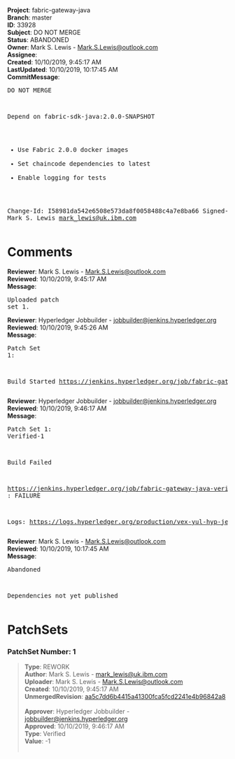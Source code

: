 <strong>Project</strong>: fabric-gateway-java<br><strong>Branch</strong>: master<br><strong>ID</strong>: 33928<br><strong>Subject</strong>: DO NOT MERGE<br><strong>Status</strong>: ABANDONED<br><strong>Owner</strong>: Mark S. Lewis - Mark.S.Lewis@outlook.com<br><strong>Assignee</strong>:<br><strong>Created</strong>: 10/10/2019, 9:45:17 AM<br><strong>LastUpdated</strong>: 10/10/2019, 10:17:45 AM<br><strong>CommitMessage</strong>:<br><pre>DO NOT MERGE

Depend on fabric-sdk-java:2.0.0-SNAPSHOT

- Use Fabric 2.0.0 docker images
- Set chaincode dependencies to latest
- Enable logging for tests

Change-Id: I58981da542e6508e573da8f0058488c4a7e8ba66
Signed-off-by: Mark S. Lewis <mark_lewis@uk.ibm.com>
</pre><h1>Comments</h1><strong>Reviewer</strong>: Mark S. Lewis - Mark.S.Lewis@outlook.com<br><strong>Reviewed</strong>: 10/10/2019, 9:45:17 AM<br><strong>Message</strong>: <pre>Uploaded patch set 1.</pre><strong>Reviewer</strong>: Hyperledger Jobbuilder - jobbuilder@jenkins.hyperledger.org<br><strong>Reviewed</strong>: 10/10/2019, 9:45:26 AM<br><strong>Message</strong>: <pre>Patch Set 1:

Build Started https://jenkins.hyperledger.org/job/fabric-gateway-java-verify-x86_64/153/</pre><strong>Reviewer</strong>: Hyperledger Jobbuilder - jobbuilder@jenkins.hyperledger.org<br><strong>Reviewed</strong>: 10/10/2019, 9:46:17 AM<br><strong>Message</strong>: <pre>Patch Set 1: Verified-1

Build Failed 

https://jenkins.hyperledger.org/job/fabric-gateway-java-verify-x86_64/153/ : FAILURE

Logs: https://logs.hyperledger.org/production/vex-yul-hyp-jenkins-3/fabric-gateway-java-verify-x86_64/153</pre><strong>Reviewer</strong>: Mark S. Lewis - Mark.S.Lewis@outlook.com<br><strong>Reviewed</strong>: 10/10/2019, 10:17:45 AM<br><strong>Message</strong>: <pre>Abandoned

Dependencies not yet published</pre><h1>PatchSets</h1><h3>PatchSet Number: 1</h3><blockquote><strong>Type</strong>: REWORK<br><strong>Author</strong>: Mark S. Lewis - mark_lewis@uk.ibm.com<br><strong>Uploader</strong>: Mark S. Lewis - Mark.S.Lewis@outlook.com<br><strong>Created</strong>: 10/10/2019, 9:45:17 AM<br><strong>UnmergedRevision</strong>: [aa5c7dd6b4415a41300fca5fcd2241e4b96842a8](https://github.com/hyperledger-gerrit-archive/fabric-gateway-java/commit/aa5c7dd6b4415a41300fca5fcd2241e4b96842a8)<br><br><strong>Approver</strong>: Hyperledger Jobbuilder - jobbuilder@jenkins.hyperledger.org<br><strong>Approved</strong>: 10/10/2019, 9:46:17 AM<br><strong>Type</strong>: Verified<br><strong>Value</strong>: -1<br><br></blockquote>